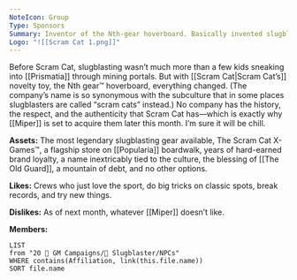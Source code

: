```yaml
---
NoteIcon: Group
Type: Sponsors
Summary: Inventor of the Nth-gear hoverboard. Basically invented slugblasting.
Logo: "![[Scram Cat 1.png]]"
---
```

Before Scram Cat, slugblasting wasn’t much more than a few kids sneaking into [[Prismatia]] through mining portals. But with [[Scram Cat|Scram Cat’s]] novelty toy, the Nth gear™ hoverboard, everything changed. (The company’s name is so synonymous with the subculture that in some places slugblasters are called “scram cats” instead.) No company has the history, the respect, and the authenticity that Scram Cat has—which is exactly why [[Miper]] is set to acquire them later this month. I’m sure it will be chill.

**Assets:**
The most legendary slugblasting gear available, The Scram Cat X-Games™, a flagship store on [[Popularia]] boardwalk, years of hard-earned brand loyalty, a name inextricably tied to the culture, the blessing of [[The Old Guard]], a mountain of debt, and no other options.

**Likes:**
Crews who just love the sport, do big tricks on classic spots, break records, and try new things.

**Dislikes:**
As of next month, whatever [[Miper]] doesn’t like.

**Members:**
```dataview
LIST
from "20 🌟 GM Campaigns/🐌 Slugblaster/NPCs"
WHERE contains(Affiliation, link(this.file.name))
SORT file.name
```